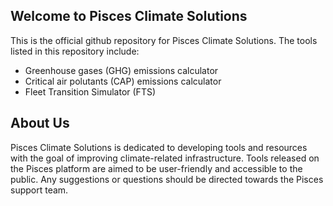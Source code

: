 ## Welcome to Pisces Climate Solutions

This is the official github repository for Pisces Climate Solutions. The tools listed in this repository include:
- Greenhouse gases (GHG) emissions calculator
- Critical air polutants (CAP) emissions calculator
- Fleet Transition Simulator (FTS)

## About Us
Pisces Climate Solutions is dedicated to developing tools and resources with the goal of improving climate-related infrastructure. Tools released on the Pisces platform are aimed to be user-friendly and accessible to the public. Any suggestions or questions should be directed towards the Pisces support team.


<!--
**PiscesClimate/PiscesClimate** is a ✨ _special_ ✨ repository because its `README.md` (this file) appears on your GitHub profile.

Here are some ideas to get you started:

- 🔭 I’m currently working on ...
- 🌱 I’m currently learning ...
- 👯 I’m looking to collaborate on ...
- 🤔 I’m looking for help with ...
- 💬 Ask me about ...
- 📫 How to reach me: ...
- 😄 Pronouns: ...
- ⚡ Fun fact: ...
-->
